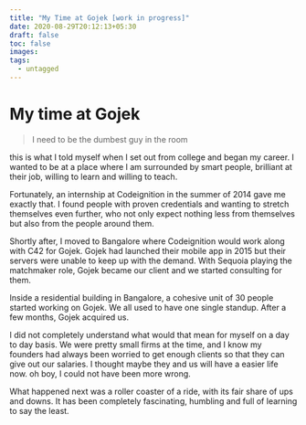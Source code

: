 ```yaml
---
title: "My Time at Gojek [work in progress]"
date: 2020-08-29T20:12:13+05:30
draft: false
toc: false
images:
tags:
  - untagged
---
```


# My time at Gojek

> I need to be the dumbest guy in the room

this is what I told myself when I set out from college and began my career.
I wanted to be at a place where I am surrounded by smart people, brilliant at their job, willing to learn and willing to teach.

Fortunately, an internship at Codeignition in the summer of 2014 gave me exactly that. I found people with proven credentials and wanting to stretch themselves even further, who not only expect nothing less from themselves but also from the people around them.

Shortly after, I moved to Bangalore where Codeignition would work along with C42 for Gojek. Gojek had launched their mobile app in 2015 but their servers were unable to keep up with the demand. With Sequoia playing the matchmaker role, Gojek became our client and we started consulting for them.

Inside a residential building in Bangalore, a cohesive unit of 30 people started working on Gojek. We all used to have one single standup. After a few months, Gojek acquired us.

I did not completely understand what would that mean for myself on a day to day basis. We were pretty small firms at the time, and I know my founders had always been worried to get enough clients so that they can give out our salaries. I thought maybe they and us will have a easier life now. oh boy, I could not have been more wrong.

What happened next was a roller coaster of a ride, with its fair share of ups and downs. It has been completely fascinating, humbling and full of learning to say the least.



